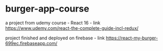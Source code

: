 # burger-app-course
a project from udemy course - React 16 - link https://www.udemy.com/react-the-complete-guide-incl-redux/

project finished and deployed on firebase - link https://react-my-burger-699ec.firebaseapp.com/